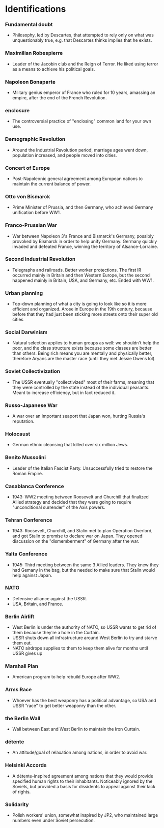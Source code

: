 # Identifications

### Fundamental doubt
- Philosophy, led by Descartes, that
  attempted to rely only on what was
  unquestionably true, e.g. that
  Descartes thinks implies that he
  exists.

### Maximilian Robespierre
- Leader of the Jacobin club and the
  Reign of Terror. He liked using terror
  as a means to achieve his political
  goals.

### Napoleon Bonaparte
- Military genius emperor of France who
  ruled for 10 years, amassing an
  empire, after the end of
  the French Revolution.

### enclosure
- The controversial practice of "enclosing" common
  land for your own use.

### Demographic Revolution
- Around the Industrial Revolution
  period, marriage ages went down,
  population increased, and people
  moved into cities.

### Concert of Europe
- Post-Napoleonic general agreement
  among European nations to maintain the
  current balance of power.

### Otto von Bismarck
- Prime Minister of Prussia, and then Germany, who achieved
  Germany unification before WW1.

### Franco-Prussian War
- War between Napoleon 3's France and
  Bismarck's Germany, possibly provoked
  by Bismarck in order to help unify
  Germany. Germany quickly invaded and
  defeated France, winning the territory
  of Alsance-Lorraine.

### Second Industrial Revolution
- Telegraphs and railroads. Better
  worker protections. The first IR
  occurred mainly in Britain and then
  Western Europe, but the second
  happened mainly in Britain, USA, and
  Germany, etc. Ended with WW1.

### Urban planning
- Top-down planning of what a city is
  going to look like so it is more
  efficient and organized. Arose in
  Europe in the 19th century, because
  before that they had just been
  sticking more streets onto their super
  old cities.

### Social Darwinism
- Natural selection applies to human
  groups as well: we shouldn't help the
  poor, and the class structure exists
  because some classes are better than
  others. Being rich means you are
  mentally and physically better,
  therefore Aryans are the master race
  (until they met Jessie Owens lol).

### Soviet Collectivization
- The USSR eventually "collectivized" most of
  their farms, meaning that they were
  controlled by the state instead of the
  individual peasants. Meant to increase
  efficiency, but in fact reduced it.

### Russo-Japanese War
- A war over an important seaport that
  Japan won, hurting Russia's
  reputation.

### Holocaust
- German ethnic cleansing that killed
  over six million Jews.

### Benito Mussolini
- Leader of the Italian Fascist Party.
  Unsuccessfully tried to restore the
  Roman Empire.

### Casablanca Conference
- 1943: WW2 meeting between Roosevelt and
  Churchill that finalized Allied
  strategy and decided that they were
  going to require "unconditional
  surrender" of the Axis powers.

### Tehran Conference
- 1943: Roosevelt, Churchill, and Stalin met to plan Operation Overlord,
  and got Stalin to promise to declare
  war on Japan. They opened discussion
  on the "dismemberment" of Germany
  after the war.

### Yalta Conference
- 1945: Third meeting between the same 3
  Allied leaders. They knew they had
  Gemany in the bag, but the needed to
  make sure that Stalin would help
  against Japan.

### NATO
- Defensive alliance against the USSR.
- USA, Britain, and France.

### Berlin Airlift
- West Berlin is under the authority of
  NATO, so USSR wants to get rid of them
  because they're a hole in the Curtain.
- USSR shuts down all infrastructure
  around West Berlin to try and starve
  them out.
- NATO airdrops supplies to them to keep
  them alive for months until USSR
  gives up

### Marshall Plan
- American program to help rebuild
  Europe after WW2.

### Arms Race
- Whoever has the best weaponry has a
  political advantage, so USA and USSR
  "race" to get better weaponry than the
  other.

### the Berlin Wall
- Wall between East and West Berlin to
  maintain the Iron Curtain.

### détente
- An attitude/goal of relaxation among
  nations, in order to avoid war.

### Helsinki Accords
- A détente-inspired agreement among
  nations that they would provide
  specified human rights to their
  inhabitants. Noticeably ignored by the
  Soviets, but provided a basis for
  dissidents to appeal against their
  lack of rights.

### Solidarity
- Polish workers' union, somewhat
  inspired by JP2, who maintained large
  numbers even under Soviet persecution.
